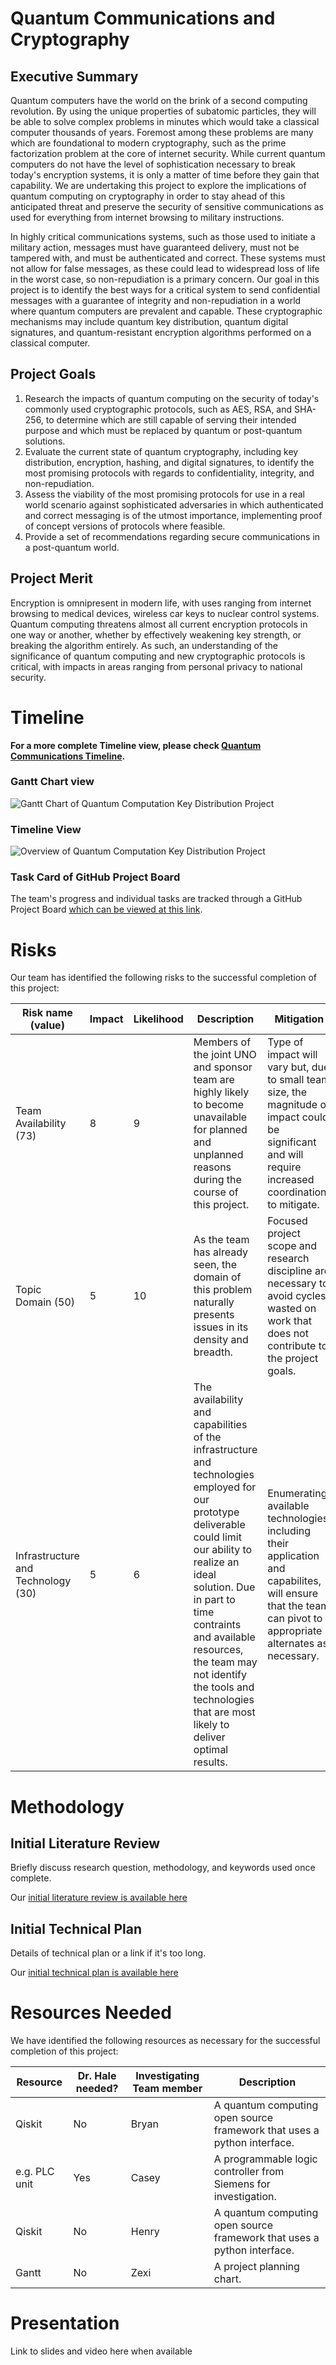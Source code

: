 # Quantum Communications and Cryptography
## Executive Summary
Quantum computers have the world on the brink of a second computing revolution. By using the unique properties of subatomic particles, they will be able to solve complex problems in minutes which would take a classical computer thousands of years. Foremost among these problems are many which are foundational to modern cryptography, such as the prime factorization problem at the core of internet security. While current quantum computers do not have the level of sophistication necessary to break today's encryption systems, it is only a matter of time before they gain that capability. We are undertaking this project to explore the implications of quantum computing on cryptography in order to stay ahead of this anticipated threat and preserve the security of sensitive communications as used for everything from internet browsing to military instructions.

In highly critical communications systems, such as those used to initiate a military action, messages must have guaranteed delivery, must not be tampered with, and must be authenticated and correct. These systems must not allow for false messages, as these could lead to widespread loss of life in the worst case, so non-repudiation is a primary concern. Our goal in this project is to identify the best ways for a critical system to send confidential messages with a guarantee of integrity and non-repudiation in a world where quantum computers are prevalent and capable. These cryptographic mechanisms may include quantum key distribution, quantum digital signatures, and quantum-resistant encryption algorithms performed on a classical computer.

## Project Goals
1. Research the impacts of quantum computing on the security of today's commonly used cryptographic protocols, such as AES, RSA, and SHA-256, to determine which are still capable of serving their intended purpose and which must be replaced by quantum or post-quantum solutions.
2. Evaluate the current state of quantum cryptography, including key distribution, encryption, hashing, and digital signatures, to identify the most promising protocols with regards to confidentiality, integrity, and non-repudiation.
3. Assess the viability of the most promising protocols for use in a real world scenario against sophisticated adversaries in which authenticated and correct messaging is of the utmost importance, implementing proof of concept versions of protocols where feasible.
4. Provide a set of recommendations regarding secure communications in a post-quantum world.

## Project Merit
Encryption is omnipresent in modern life, with uses ranging from internet browsing to medical devices, wireless car keys to nuclear control systems. Quantum computing threatens almost all current encryption protocols in one way or another, whether by effectively weakening key strength, or breaking the algorithm entirely. As such, an understanding of the significance of quantum computing and new cryptographic protocols is critical, with impacts in areas ranging from personal privacy to national security.


# Timeline
**For a more complete Timeline view, please check [Quantum Communications Timeline](https://unomaha675546.monday.com/boards/1010619675/).**

### Gantt Chart view
![Gantt Chart of Quantum Computation Key Distribution Project](https://github.com/Vidmaster/cybr8950-quantum/blob/ZexiXin-patch-2/image/Genral%20view%20of%20Gantt%20chart.PNG)


### Timeline View
![Overview of Quantum Computation Key Distribution Project](https://github.com/Vidmaster/cybr8950-quantum/blob/ZexiXin-patch-2/image/General%20timeline.PNG)

### Task Card of GitHub Project Board

The team's progress and individual tasks are tracked through a GitHub Project Board [which can be viewed at this link](https://github.com/Vidmaster/cybr8950-quantum/projects/1).


# Risks
Our team has identified the following risks to the successful completion of this project:

|Risk name (value)  | Impact     | Likelihood | Description | Mitigation |
|-------------------|------------|------------|-------------|------------|
| Team Availability (73) | 8 | 9 | Members of the joint UNO and sponsor team are highly likely to become unavailable for planned and unplanned reasons during the course of this project. | Type of impact will vary but, due to small team size, the magnitude of impact could be significant and will require increased coordination to mitigate. |
| Topic Domain (50) | 5 | 10 | As the team has already seen, the domain of this problem naturally presents issues in its density and breadth. | Focused project scope and research discipline are necessary to avoid cycles wasted on work that does not contribute to the project goals. |
| Infrastructure and Technology (30) | 5 | 6 | The availability and capabilities of the infrastructure and technologies employed for our prototype deliverable could limit our ability to realize an ideal solution. Due in part to time contraints and available resources, the team may not identify the tools and technologies that are most likely to deliver optimal results. | Enumerating available technologies, including their application and capabilites, will ensure that the team can pivot to appropriate alternates as necessary. |


# Methodology
## Initial Literature Review
Briefly discuss research question, methodology, and keywords used once complete.

Our [initial literature review is available here](LiteratureReview.md)

## Initial Technical Plan
Details of technical plan or a link if it's too long.

Our [initial technical plan is available here](TechnicalPlan.md)

# Resources Needed
We have identified the following resources as necessary for the successful completion of this project:

|Resource  | Dr. Hale needed? | Investigating Team member | Description |
|-------------------|---------|---------------------------|-------------|
|Qiskit| No | Bryan | A quantum computing open source framework that uses a python interface.  |
|e.g. PLC unit | Yes | Casey | A programmable logic controller from Siemens for investigation.|
|Qiskit | No | Henry | A quantum computing open source framework that uses a python interface.|
|Gantt | No | Zexi | A project planning chart. |

# Presentation
Link to slides and video here when available
